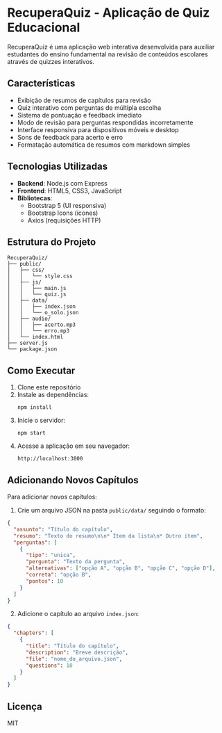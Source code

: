 # RecuperaQuiz - Aplicação de Quiz Educacional

RecuperaQuiz é uma aplicação web interativa desenvolvida para auxiliar estudantes do ensino fundamental na revisão de conteúdos escolares através de quizzes interativos.

## Características

- Exibição de resumos de capítulos para revisão
- Quiz interativo com perguntas de múltipla escolha
- Sistema de pontuação e feedback imediato
- Modo de revisão para perguntas respondidas incorretamente
- Interface responsiva para dispositivos móveis e desktop
- Sons de feedback para acerto e erro
- Formatação automática de resumos com markdown simples

## Tecnologias Utilizadas

- **Backend**: Node.js com Express
- **Frontend**: HTML5, CSS3, JavaScript
- **Bibliotecas**:
  - Bootstrap 5 (UI responsiva)
  - Bootstrap Icons (ícones)
  - Axios (requisições HTTP)

## Estrutura do Projeto

```
RecuperaQuiz/
├── public/
│   ├── css/
│   │   └── style.css
│   ├── js/
│   │   ├── main.js
│   │   └── quiz.js
│   ├── data/
│   │   ├── index.json
│   │   └── o_solo.json
│   ├── audio/
│   │   ├── acerto.mp3
│   │   └── erro.mp3
│   └── index.html
├── server.js
└── package.json
```

## Como Executar

1. Clone este repositório
2. Instale as dependências:
   ```
   npm install
   ```
3. Inicie o servidor:
   ```
   npm start
   ```
4. Acesse a aplicação em seu navegador:
   ```
   http://localhost:3000
   ```

## Adicionando Novos Capítulos

Para adicionar novos capítulos:

1. Crie um arquivo JSON na pasta `public/data/` seguindo o formato:

```json
{
  "assunto": "Título do capítulo",
  "resumo": "Texto do resumo\n\n* Item da lista\n* Outro item",
  "perguntas": [
    {
      "tipo": "unica",
      "pergunta": "Texto da pergunta",
      "alternativas": ["opção A", "opção B", "opção C", "opção D"],
      "correta": "opção B",
      "pontos": 10
    }
  ]
}
```

2. Adicione o capítulo ao arquivo `index.json`:

```json
{
  "chapters": [
    {
      "title": "Título do capítulo",
      "description": "Breve descrição",
      "file": "nome_do_arquivo.json",
      "questions": 10
    }
  ]
}
```

## Licença

MIT